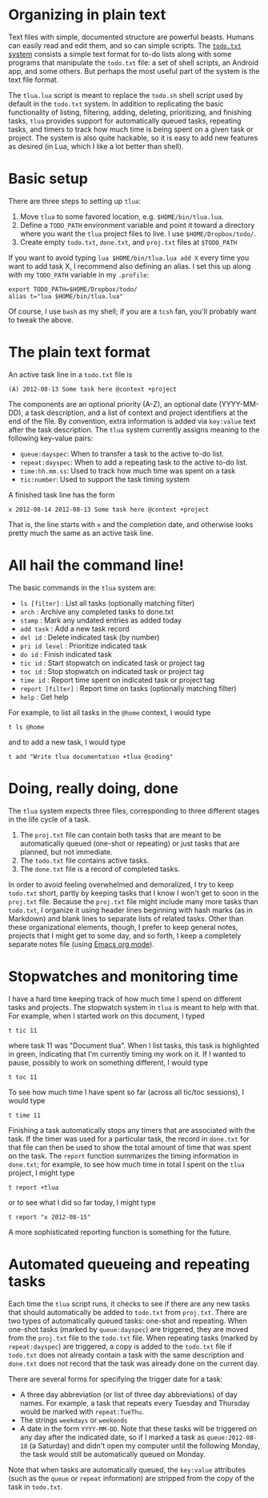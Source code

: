 # Organizing in plain text

Text files with simple, documented structure are powerful beasts.
Humans can easily read and edit them, and so can simple scripts.
The [`todo.txt` system](http://todotxt.com/) consists a simple text
format for to-do lists along with some programs that manipulate the
`todo.txt` file: a set of shell scripts, an Android app, and some
others.  But perhaps the most useful part of the system is the text
file format.

The `tlua.lua` script is meant to replace the `todo.sh` shell script
used by default in the `todo.txt` system.  In addition to replicating
the basic functionality of listing, filtering, adding, deleting,
prioritizing, and finishing tasks, `tlua` provides support for
automatically queued tasks, repeating tasks, and timers to track how
much time is being spent on a given task or project.  The system is
also quite hackable, so it is easy to add new features as desired (in
Lua, which I like a lot better than shell).

# Basic setup

There are three steps to setting up `tlua`:

1.  Move `tlua` to some favored location, e.g. `$HOME/bin/tlua.lua`.
2.  Define a `TODO_PATH` environment variable and point it toward
    a directory where you want the `tlua` project files to live.
    I use `$HOME/Dropbox/todo/`.
3.  Create empty `todo.txt`, `done.txt`, and `proj.txt` files at
    `$TODO_PATH`

If you want to avoid typing `lua $HOME/bin/tlua.lua add X` every time
you want to add task X, I recommend also defining an alias.  I set
this up along with my `TODO_PATH` variable in my `.profile`:

    export TODO_PATH=$HOME/Dropbox/todo/
    alias t="lua $HOME/bin/tlua.lua"

Of course, I use `bash` as my shell; if you are a `tcsh` fan, you'll
probably want to tweak the above.

# The plain text format

An active task line in a `todo.txt` file is

    (A) 2012-08-13 Some task here @context +project

The components are an optional priority (A-Z), an optional date
(YYYY-MM-DD), a task description, and a list of context and project
identifiers at the end of the file.  By convention, extra information
is added via `key:value` text after the task description.  The `tlua`
system currently assigns meaning to the following key-value pairs:

 - `queue:dayspec`: When to transfer a task to the active to-do list.
 - `repeat:dayspec`: When to add a repeating task to the active to-do
   list.
 - `time:hh.mm.ss`: Used to track how much time was spent on a task
 - `tic:number`: Used to support the task timing system

A finished task line has the form

    x 2012-08-14 2012-08-13 Some task here @context +project

That is, the line starts with `x` and the completion date, and
otherwise looks pretty much the same as an active task line.

# All hail the command line!

The basic commands in the `tlua` system are:

 - `ls [filter]`     : List all tasks (optionally matching filter)
 - `arch`            : Archive any completed tasks to done.txt
 - `stamp`           : Mark any undated entries as added today
 - `add task`        : Add a new task record
 - `del id`          : Delete indicated task (by number)
 - `pri id level`    : Prioritize indicated task
 - `do id`           : Finish indicated task
 - `tic id`          : Start stopwatch on indicated task or project tag
 - `toc id`          : Stop stopwatch on indicated task or project tag
 - `time id`         : Report time spent on indicated task or project tag
 - `report [filter]` : Report time on tasks (optionally matching filter)
 - `help`            : Get help

For example, to list all tasks in the `@home` context, I would type

    t ls @home

and to add a new task, I would type

    t add "Write tlua documentation +tlua @coding"

# Doing, really doing, done

The `tlua` system expects three files, corresponding to three
different stages in the life cycle of a task.

1.  The `proj.txt` file can contain both tasks that are meant to be
    automatically queued (one-shot or repeating) or just tasks that
    are planned, but not immediate.
2.  The `todo.txt` file contains active tasks.
3.  The `done.txt` file is a record of completed tasks.

In order to avoid feeling overwhelmed and demoralized, I try to keep
`todo.txt` short, partly by keeping tasks that I know I won't get to
soon in the `proj.txt` file.  Because the `proj.txt` file might
include many more tasks than `todo.txt`, I organize it using header
lines beginning with hash marks (as in Markdown) and blank lines to
separate lists of related tasks.  Other than these organizational
elements, though, I prefer to keep general notes, projects that I
might get to some day, and so forth, I keep a completely separate
notes file (using [Emacs org mode](http://orgmode.org)).

# Stopwatches and monitoring time

I have a hard time keeping track of how much time I spend on different
tasks and projects.  The stopwatch system in `tlua` is meant to help
with that.  For example, when I started work on this document, I typed

    t tic 11
    
where task 11 was "Document tlua".  When I list tasks, this task is
highlighted in green, indicating that I'm currently timing my work on
it.  If I wanted to pause, possibly to work on something different,
I would type

    t toc 11
    
To see how much time I have spent so far (across all tic/toc
sessions), I would type

    t time 11
    
Finishing a task automatically stops any timers that are associated
with the task.  If the timer was used for a particular task, the
record in `done.txt` for that file can then be used to show the total
amount of time that was spent on the task.  The `report` function 
summarizes the timing information in `done.txt`; for example, to see
how much time in total I spent on the `tlua` project, I might type

    t report +tlua
    
or to see what I did so far today, I might type

    t report "x 2012-08-15"
    
A more sophisticated reporting function is something for the future.

# Automated queueing and repeating tasks

Each time the `tlua` script runs, it checks to see if there are any
new tasks that should automatically be added to `todo.txt` from
`proj.txt`.  There are two types of automatically queued tasks:
one-shot and repeating.  When one-shot tasks (marked by
`queue:dayspec`) are triggered, they are moved from the `proj.txt`
file to the `todo.txt` file.  When repeating tasks (marked by
`repeat:dayspec`) are triggered, a copy is added to the `todo.txt`
file if `todo.txt` does not already contain a task with the same
description and `done.txt` does not record that the task was already
done on the current day.

There are several forms for specifying the trigger date for a task:

 - A three day abbreviation (or list of three day abbreviations) of
   day names.  For example, a task that repeats every Tuesday and
   Thursday would be marked with `repeat:TueThu`.
 - The strings `weekdays` or `weekends`
 - A date in the form `YYYY-MM-DD`.  Note that these tasks will be
   triggered on any day after the indicated date, so if I marked a
   task as `queue:2012-08-18` (a Saturday) and didn't open my computer
   until the following Monday, the task would still be automatically
   queued on Monday.

Note that when tasks are automatically queued, the `key:value`
attributes (such as the `queue` or `repeat` information) are stripped
from the copy of the task in `todo.txt`.
